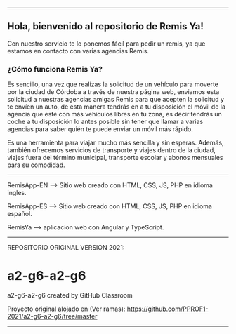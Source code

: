 -----------------------------------------------------------------------------------------


<H2> Hola, bienvenido al repositorio de Remis Ya! </H2>

<p> Con nuestro servicio te lo ponemos fácil para pedir un remis, ya que estamos en contacto con varias agencias Remis. </p>

<H3> ¿Cómo funciona Remis Ya? </H3>

<p> Es sencillo, una vez que realizas la solicitud de un vehículo para moverte por la ciudad de Córdoba a través de nuestra página web, enviamos esta solicitud a nuestras agencias amigas Remis para que acepten la solicitud y te envíen un auto, de esta manera tendrás en a tu disposición el móvil de la agencia que esté con más vehículos libres en tu zona, es decir tendrás un coche a tu disposición lo antes posible sin tener que llamar a varias agencias para saber quién te puede enviar un móvil más rápido.

Es una herramienta para viajar mucho más sencilla y sin esperas. Además, también ofrecemos servicios de transporte y viajes dentro de la ciudad, viajes fuera del término municipal, transporte escolar y abonos mensuales para su comodidad. </p>

-----------------------------------------------------------------------------------------

RemisApp-EN --> Sitio web creado con HTML, CSS, JS, PHP en idioma ingles.

RemisApp-ES --> Sitio web creado con HTML, CSS, JS, PHP en idioma español.

RemisYa --> aplicacion web con Angular y TypeScript.

-----------------------------------------------------------------------------------------

REPOSITORIO ORIGINAL VERSION 2021: 

# a2-g6-a2-g6
a2-g6-a2-g6 created by GitHub Classroom

Proyecto original alojado en (Ver  ramas):
https://github.com/PPROF1-2021/a2-g6-a2-g6/tree/master

-----------------------------------------------------------------------------------------
